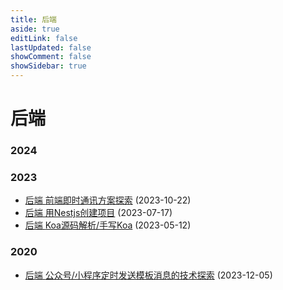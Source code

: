 ```yaml
---
title: 后端
aside: true
editLink: false
lastUpdated: false
showComment: false
showSidebar: true
---
```


# 后端


### 2024
<ul>
    <!-- <li>
        <a href="/categories/frontend/">
            <a-tag color="blue" class="mx-[5px]">前端</a-tag>
        </a>
        <a href="/categories/frontend/2023/05/12/手写Promise">Vite实现原理&简单实现Vite</a>？
        <span class="text-gray-500 text-xs ml-[10px]">(2024-01-05)</span>
    </li> -->
</ul>



### 2023
<ul>
    <li>
        <a href="/categories/backend/">
            <a-tag color="green" class="mx-[5px]">后端</a-tag>
        </a>
        <a href="/categories/backend/2023/10/22/前端即时通讯方案探索">前端即时通讯方案探索</a>
        <span class="text-gray-500 text-xs ml-[10px]">(2023-10-22)</span>
    </li>
    <li>
        <a href="/categories/backend/">
            <a-tag color="green" class="mx-[5px]">后端</a-tag>
        </a>
        <a href="/categories/backend/2023/07/17/用Nestjs创建项目">用Nestjs创建项目</a>
        <span class="text-gray-500 text-xs ml-[10px]">(2023-07-17)</span>
    </li>
    <li>
        <a href="/categories/frontend/">
            <a-tag color="green" class="mx-[5px]">后端</a-tag>
        </a>
        <a href="/categories/backend/2023/02/21/koa源码分析">Koa源码解析/手写Koa</a>
        <span class="text-gray-500 text-xs ml-[10px]">(2023-05-12)</span>
    </li> 
</ul>

### 2020
<ul>
    <li>
        <a href="/categories/backend/">
            <a-tag color="green" class="mx-[5px]">后端</a-tag>
        </a>
        <a href="/categories/backend/2020/12/05/公众号定时发送模板消息的技术探索">公众号/小程序定时发送模板消息的技术探索</a>
        <span class="text-gray-500 text-xs ml-[10px]">(2023-12-05)</span>
    </li>
</ul>
